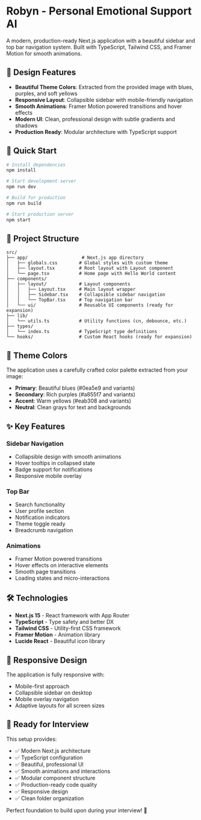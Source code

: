 # Robyn - Personal Emotional Support AI

A modern, production-ready Next.js application with a beautiful sidebar and top bar navigation system. Built with TypeScript, Tailwind CSS, and Framer Motion for smooth animations.

## 🎨 Design Features

- **Beautiful Theme Colors**: Extracted from the provided image with blues, purples, and soft yellows
- **Responsive Layout**: Collapsible sidebar with mobile-friendly navigation
- **Smooth Animations**: Framer Motion powered transitions and hover effects
- **Modern UI**: Clean, professional design with subtle gradients and shadows
- **Production Ready**: Modular architecture with TypeScript support

## 🚀 Quick Start

```bash
# Install dependencies
npm install

# Start development server
npm run dev

# Build for production
npm run build

# Start production server
npm start
```

## 📁 Project Structure

```
src/
├── app/                    # Next.js app directory
│   ├── globals.css        # Global styles with custom theme
│   ├── layout.tsx         # Root layout with Layout component
│   └── page.tsx           # Home page with Hello World content
├── components/
│   ├── layout/            # Layout components
│   │   ├── Layout.tsx     # Main layout wrapper
│   │   ├── Sidebar.tsx    # Collapsible sidebar navigation
│   │   └── TopBar.tsx     # Top navigation bar
│   └── ui/                # Reusable UI components (ready for expansion)
├── lib/
│   └── utils.ts           # Utility functions (cn, debounce, etc.)
├── types/
│   └── index.ts           # TypeScript type definitions
└── hooks/                 # Custom React hooks (ready for expansion)
```

## 🎨 Theme Colors

The application uses a carefully crafted color palette extracted from your image:

- **Primary**: Beautiful blues (#0ea5e9 and variants)
- **Secondary**: Rich purples (#a855f7 and variants)
- **Accent**: Warm yellows (#eab308 and variants)
- **Neutral**: Clean grays for text and backgrounds

## ✨ Key Features

### Sidebar Navigation

- Collapsible design with smooth animations
- Hover tooltips in collapsed state
- Badge support for notifications
- Responsive mobile overlay

### Top Bar

- Search functionality
- User profile section
- Notification indicators
- Theme toggle ready
- Breadcrumb navigation

### Animations

- Framer Motion powered transitions
- Hover effects on interactive elements
- Smooth page transitions
- Loading states and micro-interactions

## 🛠 Technologies

- **Next.js 15** - React framework with App Router
- **TypeScript** - Type safety and better DX
- **Tailwind CSS** - Utility-first CSS framework
- **Framer Motion** - Animation library
- **Lucide React** - Beautiful icon library

## 📱 Responsive Design

The application is fully responsive with:

- Mobile-first approach
- Collapsible sidebar on desktop
- Mobile overlay navigation
- Adaptive layouts for all screen sizes

## 🎯 Ready for Interview

This setup provides:

- ✅ Modern Next.js architecture
- ✅ TypeScript configuration
- ✅ Beautiful, professional UI
- ✅ Smooth animations and interactions
- ✅ Modular component structure
- ✅ Production-ready code quality
- ✅ Responsive design
- ✅ Clean folder organization

Perfect foundation to build upon during your interview! 🚀
